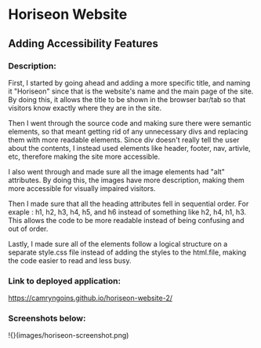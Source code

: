 # Horiseon Website 
## Adding Accessibility Features

### Description:

First, I started by going ahead and adding a more specific title, and naming it "Horiseon" since that is the website's name and the main page of the site. By doing this, it allows the title to be shown in the browser bar/tab so that visitors know exactly where they are in the site. 

Then I went through the source code and making sure there were semantic elements, so that meant getting rid of any unnecessary divs and replacing them with more readable elements. Since div doesn't really tell the user about the contents, I instead used elements like header, footer, nav, artivle, etc, therefore making the site more accessible. 

I also went through and made sure all the image elements had "alt" attributes. By doing this, the images have more description, making them more accessible for visually impaired visitors. 

Then I made sure that all the heading attributes fell in sequential order. For exaple : h1, h2, h3, h4, h5, and h6 instead of something like h2, h4, h1, h3. This allows the code to be more readable instead of being confusing and out of order. 

Lastly, I made sure all of the elements follow a logical structure on a separate style.css file instead of adding the styles to the html.file, making the code easier to read and less busy. 


### Link to deployed application: 
 https://camryngoins.github.io/horiseon-website-2/


### Screenshots below: 

!{}(images/horiseon-screenshot.png)


